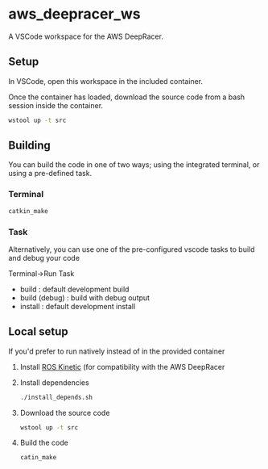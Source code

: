 # aws_deepracer_ws

A VSCode workspace for the AWS DeepRacer.

## Setup

In VSCode, open this workspace in the included container.

Once the container has loaded, download the source code from a bash session inside the container.

```bash
wstool up -t src
```

## Building

You can build the code in one of two ways; using the integrated terminal, or using a pre-defined task.

### Terminal

```bash
catkin_make
```

### Task

Alternatively, you can use one of the pre-configured vscode tasks to build and debug your code

Terminal->Run Task

* build : default development build
* build (debug) : build with debug output
* install : default development install

## Local setup

If you'd prefer to run natively instead of in the provided container

1. Install [ROS Kinetic](http://wiki.ros.org/kinetic/Installation) (for compatibility with the AWS DeepRacer
2. Install dependencies

    ```bash
    ./install_depends.sh
    ```

3. Download the source code 
   
   ```bash
   wstool up -t src
   ```

4. Build the code
   
   ```bash
   catin_make
   ```